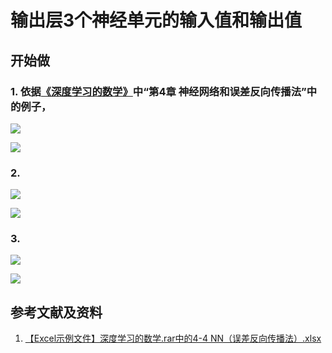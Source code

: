 # 输出层3个神经单元的输入值和输出值

## 开始做

### 1. 依据[《深度学习的数学》](https://www.ituring.com.cn/book/2593)中“第4章 神经网络和误差反向传播法”中的例子，

![](/images/体验卷积神经网络中的数学原理/输出层3个神经单元的输入值和输出值/1a1.jpg)

![](/images/体验卷积神经网络中的数学原理/输出层3个神经单元的输入值和输出值/1a2.jpg)

### 2.

![](/images/体验卷积神经网络中的数学原理/输出层3个神经单元的输入值和输出值/2a1.jpg)

![](/images/体验卷积神经网络中的数学原理/输出层3个神经单元的输入值和输出值/2a2.jpg)

### 3.

![](/images/体验卷积神经网络中的数学原理/输出层3个神经单元的输入值和输出值/3a1.jpg)

![](/images/体验卷积神经网络中的数学原理/输出层3个神经单元的输入值和输出值/3a2.jpg)

## 参考文献及资料

1. [【Excel示例文件】深度学习的数学.rar中的4-4 NN（误差反向传播法）.xlsx](http://www.ituring.com.cn/book/2593)
